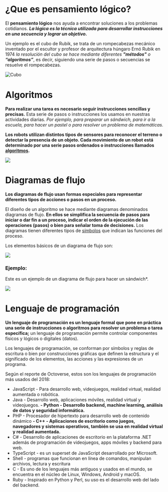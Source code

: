 # ¿Que es pensamiento lógico?

El **pensamiento lógico** nos ayuda a encontrar soluciones a los problemas cotidianos. ***La lógica es la técnica utilizada para desarrollar instrucciones en una secuencia y lograr un objetivo.***

Un ejemplo es el cubo de Rubik, se trata de un rompecabezas mecánico inventado por el escultor y profesor de arquitectura húngaro Ernó Rubik en 1974 *la resolución del cubo se hace mediante diferentes ***"métodos"*** o ***“algoritmos”****, es decir, siguiendo una serie de pasos o secuencias se resuelve el rompecabezas.

![Cubo](http://robolution.mx/clases/pensamiento/pensamiento_1.png)

# Algoritmos 

**Para realizar una tarea es necesario seguir instrucciones sencillas y precisas.** Esta serie de pasos o instrucciones los usamos en nuestras actividades diarias. *Por ejemplo, para preparar un sándwich, para ir a la escuela, para hacer un pastel o para resolver un problema de matemáticas.*

**Los robots utilizan distintos tipos de sensores para reconocer el terreno o detectar la presencia de un objeto. Cada movimiento de un robot está determinado por una serie pasos ordenados o instrucciones llamados  [algoritmos](https://www.youtube.com/watch?v=U3CGMyjzlvM).**

![](https://media.giphy.com/media/mIZ9rPeMKefm0/giphy.gif)

# Diagramas de flujo

**Los diagramas de flujo usan formas especiales para representar diferentes tipos de acciones o pasos en un proceso.**

El diseño de un algoritmo se hace mediante diagramas denominados diagramas de flujo. **En ellos se simplifica la secuencia de pasos para iniciar o dar fin a un proceso, indicar el orden de la ejecución de las operaciones (pasos) o bien para señalar toma de decisiones.** Los diagramas tienen diferentes tipos de  [símbolos](https://www.smartdraw.com/flowchart/simbolos-de-diagramas-de-flujo.htm)  que indican las funciones del proceso. 

Los elementos básicos de un diagrama de flujo son:

![](http://robolution.mx/clases/pensamiento/pensamiento_2.jpg)

### Ejemplo:
Este es un ejemplo de un diagrama de flujo para hacer un sándwich*.

![](http://robolution.mx/clases/pensamiento/pensamiento_3.jpg)

# Lenguaje de programación

**Un lenguaje de programación es un lenguaje formal que pone en práctica una serie de instrucciones o algoritmos para resolver un problema o tarea específica;** un lenguaje de programación permite controlar componentes físicos y lógicos o digitales (datos).

Los lenguajes de programación, se conforman por símbolos y reglas de escritura o bien por construcciones gráficas que definen la estructura y el significado de los elementos, las acciones y las expresiones de un programa.

Según el reporte de Octoverse, estos son los lenguajes de programación más usados del 2018:

-   JavaScript - Para desarrollo web, videojuegos, realidad virtual, realidad aumentada o robótica.
-   Java - Desarrollo web, aplicaciones móviles, realidad virtual y videojuegos.
**-   Python - Desarrollo backend, machine learning, análisis de datos y seguridad informática.**
-   PHP - Procesador de hipertexto para desarrollo web de contenido dinámico
**-   C++ - Aplicaciones de escritorio como juegos, navegadores y sistemas operativos, también se usa en realidad virtual y realidad aumentada.**
-   C# - Desarrollo de aplicaciones de escritorio en la plataforma .NET además de programación de videojuegos, apps móviles y backend para web.
-   TypeScript - es un superset de JavaScript desarrollado por Microsoft.
-   Shell - programas que funcionan en línea de comandos, manipulan archivos, lectura y escritura
-   C - Es uno de los lenguajes más antiguos y usados en el mundo, se encuentra en el núcleo de Linux, Windows, Android y macOS.
-   Ruby - Inspirado en Python y Perl, su uso es el desarrollo web del lado del backend.
<!--stackedit_data:
eyJoaXN0b3J5IjpbLTE3NDM0Nzc0MzIsMTQ5MjExMjAwLC01OT
M4OTc5MzUsMTU3NzE2MDM1MV19
-->